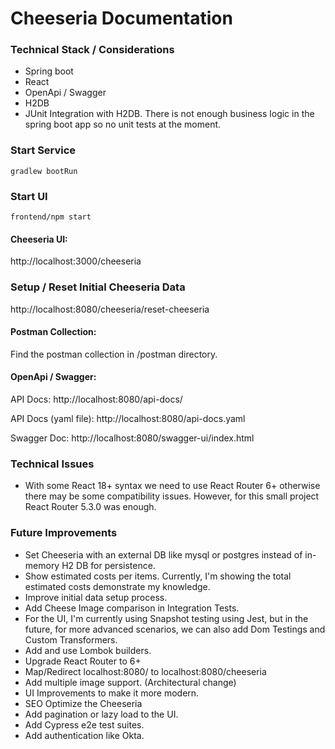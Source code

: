 # Cheeseria Documentation

### Technical Stack / Considerations
- Spring boot
- React
- OpenApi / Swagger
- H2DB
- JUnit Integration with H2DB. There is not enough business logic in the spring boot app so no unit tests at the moment.

### Start Service
`gradlew bootRun`

### Start UI
`frontend/npm start`

#### Cheeseria UI:
http://localhost:3000/cheeseria

### Setup / Reset Initial Cheeseria Data
http://localhost:8080/cheeseria/reset-cheeseria

#### Postman Collection: 

Find the postman collection in <root>/postman directory.

#### OpenApi / Swagger:

API Docs: http://localhost:8080/api-docs/

API Docs (yaml file): http://localhost:8080/api-docs.yaml

Swagger Doc: http://localhost:8080/swagger-ui/index.html

### Technical Issues

* With some React 18+ syntax we need to use React Router 6+ otherwise there may be some compatibility issues. However, for this small project React Router 5.3.0 was enough.

### Future Improvements

- Set Cheeseria with an external DB like mysql or postgres instead of in-memory H2 DB for persistence.
- Show estimated costs per items. Currently, I'm showing the total estimated costs demonstrate my knowledge.
- Improve initial data setup process.
- Add Cheese Image comparison in Integration Tests.
- For the UI, I'm currently using Snapshot testing using Jest, but in the future, for more advanced scenarios, we can also add Dom Testings and Custom Transformers.
- Add and use Lombok builders.
- Upgrade React Router to 6+
- Map/Redirect localhost:8080/ to localhost:8080/cheeseria
- Add multiple image support. (Architectural change)
- UI Improvements to make it more modern.
- SEO Optimize the Cheeseria
- Add pagination or lazy load to the UI.
- Add Cypress e2e test suites.
- Add authentication like Okta.